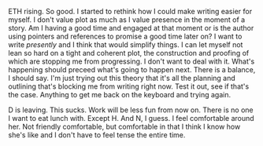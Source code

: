 ETH rising. So good. I started to rethink how I could make writing easier for myself. I don't value plot as much as I value presence in the moment of a story. Am I having a good time and engaged at that moment or is the author using pointers and references to promise a good time later on? I want to write *presently* and I think that would simplify things. I can let myself not lean so hard on a tight and coherent plot, the construction and proofing of which are stopping me from progressing. I don't want to deal with it. What's happening should preceed what's going to happen next. There is a balance, I should say. I'm just trying out this theory that it's all the planning and outlining that's blocking me from writing right now. Test it out, see if that's the case. Anything to get me back on the keyboard and trying again.

D is leaving. This sucks. Work will be less fun from now on. There is no one I want to eat lunch with. Except H. And N, I guess. I feel comfortable around her. Not friendly comfortable, but comfortable in that I think I know how she's like and I don't have to feel tense the entire time.
